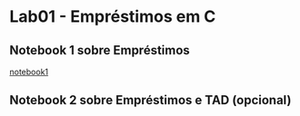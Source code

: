 # Lab01 - Empréstimos em C

## Notebook 1 sobre Empréstimos

[notebook1](https://github.com/Alv3sDaniel/MC322/blob/main/lab01/notebook/emprestimo01.ipynb)

## Notebook 2 sobre Empréstimos e TAD (opcional)

